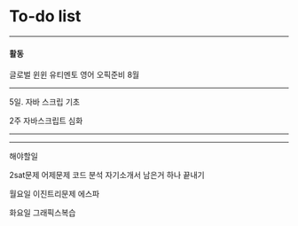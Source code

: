 # To-do list

----------------
#### 활동

글로벌 윈윈
유티멘토
영어 오픽준비 8월

-----

5일.
자바 스크립 기초

2주 
자바스크립트 심화

------------



-----

해야할일

2sat문제 어제문제 코드 분석
자기소개서 남은거 하나 끝내기

월요일 이진트리문제 에스파

화요일 
그래픽스복습